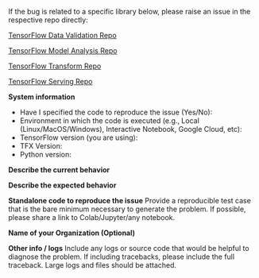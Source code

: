 If the bug is related to a specific library below, please raise an issue in the respective repo directly:

[TensorFlow Data Validation Repo](https://github.com/tensorflow/data-validation/issues)

[TensorFlow Model Analysis Repo](https://github.com/tensorflow/model-analysis/issues)

[TensorFlow Transform Repo](https://github.com/tensorflow/transform/issues)

[TensorFlow Serving Repo](https://github.com/tensorflow/serving/issues)


**System information**
- Have I specified the code to reproduce the issue (Yes/No):
- Environment in which the code is executed (e.g., Local (Linux/MacOS/Windows), Interactive Notebook, Google Cloud, etc):
- TensorFlow version (you are using):
- TFX Version:
- Python version:


**Describe the current behavior**

**Describe the expected behavior**

**Standalone code to reproduce the issue**
Provide a reproducible test case that is the bare minimum necessary to generate
the problem. If possible, please share a link to Colab/Jupyter/any notebook.

**Name of your Organization (Optional)**

**Other info / logs** Include any logs or source code that would be helpful to
diagnose the problem. If including tracebacks, please include the full
traceback. Large logs and files should be attached.
